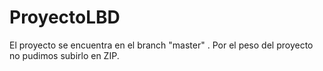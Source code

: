 # ProyectoLBD

El proyecto se encuentra en el branch "master" . Por el peso del proyecto no pudimos subirlo en ZIP.
